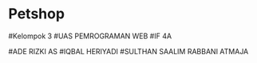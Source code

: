 # Petshop
#Kelompok 3 
#UAS PEMROGRAMAN WEB 
#IF 4A

#ADE RIZKI AS
#IQBAL HERIYADI
#SULTHAN SAALIM RABBANI ATMAJA
